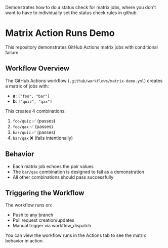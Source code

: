 Demonstrates how to do a status check for matrix jobs, where you don't want to have to individually set the status check rules in github. 



# Matrix Action Runs Demo

This repository demonstrates GitHub Actions matrix jobs with conditional failure.

## Workflow Overview

The GitHub Actions workflow (`.github/workflows/matrix-demo.yml`) creates a matrix of jobs with:

- **a**: `["foo", "bar"]`  
- **b**: `["quiz", "qax"]`

This creates 4 combinations:
1. `foo/quiz` ✅ (passes)
2. `foo/qax` ✅ (passes) 
3. `bar/quiz` ✅ (passes)
4. `bar/qax` ❌ (fails intentionally)

## Behavior

- Each matrix job echoes the pair values
- The `bar/qax` combination is designed to fail as a demonstration
- All other combinations should pass successfully

## Triggering the Workflow

The workflow runs on:
- Push to any branch
- Pull request creation/updates
- Manual trigger via workflow_dispatch

You can view the workflow runs in the Actions tab to see the matrix behavior in action.
